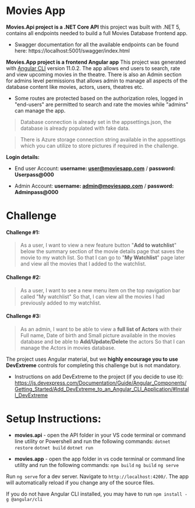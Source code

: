 
# Movies App

**Movies.Api project is a .NET Core API** this project was built with .NET 5, contains all endpoints needed to build a full Movies Database frontend app.
* Swagger documentation for all the available endpoints can be found here: https://localhost:5001/swagger/index.html

**Movies.App project is a frontend Angular app** This project was generated with [Angular CLI](https://github.com/angular/angular-cli) version 11.0.2. The app allows end users to search, rate and view upcoming movies in the theatre. There is also an Admin section for admins level permissions that allows admin to manage all aspects of the database content like movies, actors, users, theatres etc.

* Some routes are protected based on the authorization roles, logged in "end-users" are permitted to search and rate the movies while "admins" can manage the app.
 
> Database connection is already set in the appsettings.json, the database is already populated with fake data.

> There is Azure storage connection string available in the appsettings which you can utilize to store pictures if required in the challenge.

**Login details:**
- End user Account:
**username: user@moviesapp.com** / 
**password: Userpass@000**

- Admin Account:
**username: admin@moviesapp.com** / 
**password: Adminpass@000**

# Challenge

#### Challenge #1:
> As a user, 
I want to view a new feature button "**Add to watchlist**" below the summary section of the movie details page that saves the movie to my watch list. 
So that I can go to "**My Watchlist**" page later and view all the movies that I added to the watchlist.


#### Challenge #2:
> As a user, 
I want to see a new menu item on the top navigation bar called "My watchlist"
So that, I can view all the movies I had previously added to my watchlist.


#### Challenge #3:
> As an admin,
I want to be able to view a **full list of Actors** with their Full name, Date of birth and Small picture available in the movies database and be able to **Add/Update/Delete** the actors
So that I can manage the Actors in movies database. 

The project uses Angular material, but we **highly encourage you to use DevExtreme** controls for completing this challenge but is not mandatory.
* Instructions on add DevExtreme to the project (if you decide to use it): https://js.devexpress.com/Documentation/Guide/Angular_Components/Getting_Started/Add_DevExtreme_to_an_Angular_CLI_Application/#Install_DevExtreme

# Setup Instructions:
- **movies.api** - open the API folder in your VS code terminal or command line utility or Powershell and run the following commands:
`dotnet restore`
`dotnet build`
`dotnet run`

- **movies.app** - open the app folder in vs code terminal or command line utility and run the following commands:
`npm build`
`ng build`
`ng serve`

Run `ng serve` for a dev server. Navigate to `http://localhost:4200/`. The app will automatically reload if you change any of the source files.

If you do not have Angular CLI installed, you may have to run `npm install -g @angular/cli`
